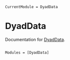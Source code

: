 ```@meta
CurrentModule = DyadData
```

# DyadData

Documentation for [DyadData](https://github.com/SebastianM-C/DyadData.jl).

```@index
```

```@autodocs
Modules = [DyadData]
```

